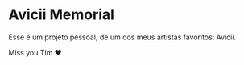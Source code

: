 # Avicii Memorial

Esse é um projeto pessoal, de um dos meus artistas favoritos: Avicii.

Miss you Tim ❤️
